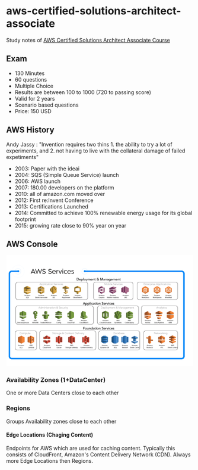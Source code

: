 # aws-certified-solutions-architect-associate

Study notes of [AWS Certified Solutions Architect Associate Course](https://www.udemy.com/course/aws-certified-solutions-architect-associate/)

## Exam

- 130 Minutes
- 60 questions
- Multiple Choice
- Results are between 100 to 1000 (720 to passing score)
- Valid for 2 years
- Scenario based questions
- Price: 150 USD

## AWS History
Andy Jassy : "Invention requires two thins 1. the ability to try a lot of experiments, and 2. not having to live with the collateral damage of failed expetiments"

- 2003: Paper with the ideai
- 2004: SQS (Simple Queue Service) launch
- 2006: AWS launch
- 2007: 180.00 developers on the platform
- 2010: all of amazon.com moved over
- 2012: First re:Invent Conference
- 2013: Certifications Launched
- 2014: Committed to achieve 100% renewable energy usage for its global footprint
- 2015: growing rate close to 90% year on year

## AWS Console

![image](/aws-services.webp)

### Availability Zones (1+DataCenter)

One or more Data Centers close to each other

### Regions

Groups Availability zones close to each other

#### Edge Locations (Chaging Content)

Endpoints for AWS which are used for caching content. Typically this consists of CloudFront, Amazon's Content Delivery Network (CDN). Always more Edge Locations then Regions.

